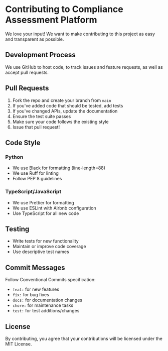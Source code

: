 # Contributing to Compliance Assessment Platform

We love your input! We want to make contributing to this project as easy and transparent as possible.

## Development Process

We use GitHub to host code, to track issues and feature requests, as well as accept pull requests.

## Pull Requests

1. Fork the repo and create your branch from `main`
2. If you've added code that should be tested, add tests
3. If you've changed APIs, update the documentation
4. Ensure the test suite passes
5. Make sure your code follows the existing style
6. Issue that pull request!

## Code Style

### Python
- We use Black for formatting (line-length=88)
- We use Ruff for linting
- Follow PEP 8 guidelines

### TypeScript/JavaScript
- We use Prettier for formatting
- We use ESLint with Airbnb configuration
- Use TypeScript for all new code

## Testing

- Write tests for new functionality
- Maintain or improve code coverage
- Use descriptive test names

## Commit Messages

Follow Conventional Commits specification:
- `feat:` for new features
- `fix:` for bug fixes
- `docs:` for documentation changes
- `chore:` for maintenance tasks
- `test:` for test additions/changes

## License

By contributing, you agree that your contributions will be licensed under the MIT License.
